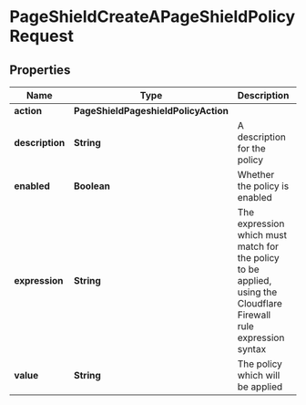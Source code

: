 

# PageShieldCreateAPageShieldPolicyRequest


## Properties

| Name | Type | Description | Notes |
|------------ | ------------- | ------------- | -------------|
|**action** | **PageShieldPageshieldPolicyAction** |  |  [optional] |
|**description** | **String** | A description for the policy |  [optional] |
|**enabled** | **Boolean** | Whether the policy is enabled |  [optional] |
|**expression** | **String** | The expression which must match for the policy to be applied, using the Cloudflare Firewall rule expression syntax |  [optional] |
|**value** | **String** | The policy which will be applied |  [optional] |



